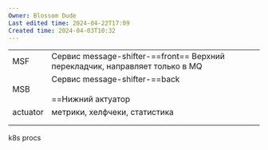 ```yaml
---
Owner: Blossom Dude
Last edited time: 2024-04-22T17:09
Created time: 2024-04-03T10:32
---
```

|   |   |
|---|---|
|MSF|Сервис message-shifter-==front== Верхний перекладчик, направляет только в MQ|
|MSB|Сервис message-shifter-==back  <br>  <br>==Нижний актуатор|
|actuator|метрики, хелфчеки, статистика|
|||
|||

k8s procs